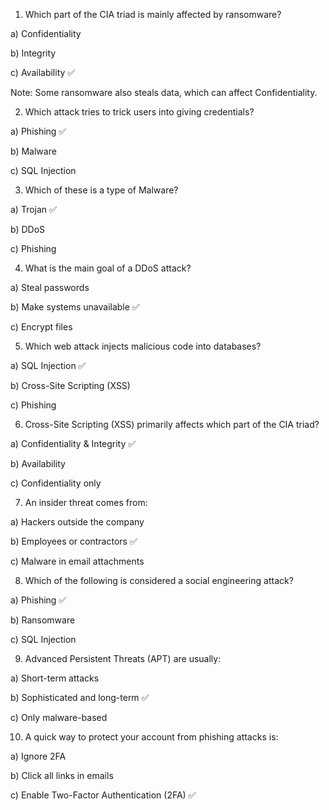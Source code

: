 1) Which part of the CIA triad is mainly affected by ransomware?

a) Confidentiality

b) Integrity

c) Availability ✅

Note: Some ransomware also steals data, which can affect Confidentiality.

2) Which attack tries to trick users into giving credentials?

a) Phishing ✅

b) Malware

c) SQL Injection

3) Which of these is a type of Malware?

a) Trojan ✅

b) DDoS

c) Phishing

4) What is the main goal of a DDoS attack?

a) Steal passwords

b) Make systems unavailable ✅

c) Encrypt files

5) Which web attack injects malicious code into databases?

a) SQL Injection ✅

b) Cross-Site Scripting (XSS)

c) Phishing

6) Cross-Site Scripting (XSS) primarily affects which part of the CIA triad?

a) Confidentiality & Integrity ✅

b) Availability

c) Confidentiality only

7) An insider threat comes from:

a) Hackers outside the company

b) Employees or contractors ✅

c) Malware in email attachments

8) Which of the following is considered a social engineering attack?

a) Phishing ✅

b) Ransomware

c) SQL Injection

9) Advanced Persistent Threats (APT) are usually:

a) Short-term attacks

b) Sophisticated and long-term ✅

c) Only malware-based

10) A quick way to protect your account from phishing attacks is:

a) Ignore 2FA

b) Click all links in emails

c) Enable Two-Factor Authentication (2FA) ✅
